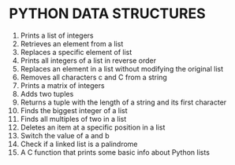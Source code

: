 # PYTHON DATA STRUCTURES
1. Prints a list of integers
2. Retrieves an element from a list
3. Replaces a specific element of list
4. Prints all integers of a list in reverse order
5. Replaces an element in a list without modifying the original list
6. Removes all characters c and C from a string
7. Prints a matrix of integers
8. Adds two tuples
9. Returns a tuple with the length of a string and its first character
10. Finds the biggest integer of a list
11. Finds all multiples of two in a list
12. Deletes an item at a specific position in a list
13. Switch the value of a and b
12. Check if a linked list is a palindrome
13. A C function that prints some basic info about Python lists
